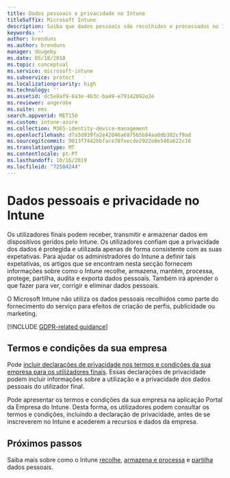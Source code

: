 ```yaml
---
title: Dados pessoais e privacidade no Intune
titleSuffix: Microsoft Intune
description: Saiba que dados pessoais são recolhidos e processados no Intune.
keywords: ''
author: brenduns
ms.author: brenduns
manager: dougeby
ms.date: 05/18/2018
ms.topic: conceptual
ms.service: microsoft-intune
ms.subservice: protect
ms.localizationpriority: high
ms.technology: ''
ms.assetid: dc5e9af9-8a3e-4b3c-ba49-e79142092e2e
ms.reviewer: angerobe
ms.suite: ems
search.appverid: MET150
ms.custom: intune-azure
ms.collection: M365-identity-device-management
ms.openlocfilehash: d7a3d939fa2e42046a6875b5b84aa0db382cf9ad
ms.sourcegitcommit: 9013f7442bbface78feecde2922e8e546a622c16
ms.translationtype: MT
ms.contentlocale: pt-PT
ms.lasthandoff: 10/16/2019
ms.locfileid: "72504244"
---
```

# <a name="privacy-and-personal-data-in-intune"></a>Dados pessoais e privacidade no Intune

Os utilizadores finais podem receber, transmitir e armazenar dados em dispositivos geridos pelo Intune. Os utilizadores confiam que a privacidade dos dados é protegida e utilizada apenas de forma consistente com as suas expetativas. Para ajudar os administradores do Intune a definir tais expetativas, os artigos que se encontram nesta secção fornecem informações sobre como o Intune recolhe, armazena, mantém, processa, protege, partilha, audita e exporta dados pessoais. Também irá aprender o que fazer para ver, corrigir e eliminar dados pessoais.

O Microsoft Intune não utiliza os dados pessoais recolhidos como parte do fornecimento do serviço para efeitos de criação de perfis, publicidade ou marketing.

[!INCLUDE [GDPR-related guidance](../includes/gdpr-dsr-and-stp-note.md)]

## <a name="your-company-terms-and-conditions"></a>Termos e condições da sua empresa

Pode [incluir declarações de privacidade nos termos e condições da sua empresa para os utilizadores finais](../apps/company-portal-app.md). Essas declarações de privacidade podem incluir informações sobre a utilização e a privacidade dos dados pessoais do utilizador final.

Pode apresentar os termos e condições da sua empresa na aplicação Portal da Empresa do Intune. Desta forma, os utilizadores podem consultar os termos e condições, incluindo a declaração de privacidade, antes de se inscreverem no Intune e acederem a recursos e dados da empresa.

## <a name="next-steps"></a>Próximos passos

Saiba mais sobre como o Intune [recolhe](privacy-data-collect.md), [armazena e processa](privacy-data-store-process.md) e [partilha](privacy-data-secure-share.md) dados pessoais. 
